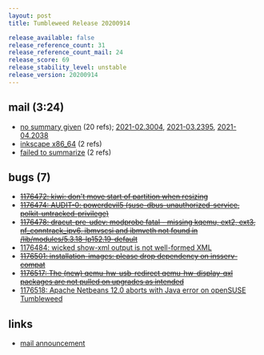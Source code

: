 ```yaml
---
layout: post
title: Tumbleweed Release 20200914

release_available: false
release_reference_count: 31
release_reference_count_mail: 24
release_score: 69
release_stability_level: unstable
release_version: 20200914
---
```


## mail (3:24)

- [no summary given](https://github.com/boombatower/tumbleweed-review/issues/10) (20 refs); [2021-02.3004](https://github.com/boombatower/tumbleweed-review/issues/10), [2021-03.2395](https://github.com/boombatower/tumbleweed-review/issues/10), [2021-04.2038](https://github.com/boombatower/tumbleweed-review/issues/10)
- [inkscape x86_64](https://lists.opensuse.org/opensuse-factory/2020-09/msg00138.html) (2 refs)
- [failed to summarize](https://lists.opensuse.org/opensuse-factory/2020-09/msg00147.html) (2 refs)

## bugs (7)

<!--more-->

- ~~[1176472: kiwi: don't move start of partition when resizing](https://bugzilla.opensuse.org/show_bug.cgi?id=1176472)~~
- ~~[1176474: AUDIT-0: powerdevil5 (suse-dbus-unauthorized-service, polkit-untracked-privilege)](https://bugzilla.opensuse.org/show_bug.cgi?id=1176474)~~
- ~~[1176478: dracut-pre-udev: modprobe fatal - missing kqemu, ext2, ext3, nf_conntrack_ipv6, ibmvscsi and ibmveth not found in /lib/modules/5.3.18-lp152.19-default](https://bugzilla.opensuse.org/show_bug.cgi?id=1176478)~~
- [1176484: wicked show-xml output is not well-formed XML](https://bugzilla.opensuse.org/show_bug.cgi?id=1176484)
- ~~[1176501: installation-images: please drop dependency on insserv-compat](https://bugzilla.opensuse.org/show_bug.cgi?id=1176501)~~
- ~~[1176517: The (new) qemu-hw-usb-redirect qemu-hw-display-qxl packages are not pulled on upgrades as intended](https://bugzilla.opensuse.org/show_bug.cgi?id=1176517)~~
- [1176518: Apache Netbeans 12.0 aborts with Java error on openSUSE Tumbleweed](https://bugzilla.opensuse.org/show_bug.cgi?id=1176518)



## links

- [mail announcement](https://github.com/boombatower/tumbleweed-review/issues/10)

